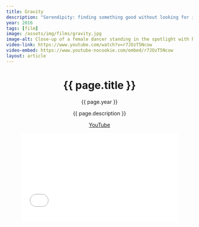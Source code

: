 ```yaml
---
title: Gravity
description: "Serendipity: finding something good without looking for it; or, an impromptu dance film. Director."
year: 2016
tags: [film]
image: /assets/img/films/gravity.jpg
image-alt: Close-up of a female dancer standing in the spotlight with her arms wrapped around her
video-link: https://www.youtube.com/watch?v=r7JOzT5Ncow
video-embed: https://www.youtube-nocookie.com/embed/r7JOzT5Ncow
layout: article
---
```


<header class="intro">
    <h1 class="title">{{ page.title }}</h1>
    <p class="year">{{ page.year }}</p>
    <p class="subtitle">{{ page.description }}</p>
    <div class="platforms">
        <a href="{{ page.video-link }}">YouTube</a>
    </div>
    <figure>
        <div style="padding:56.25% 0 0 0;position:relative;"><iframe src="{{ page.video-embed }}" style="position:absolute;top:0;left:0;width:100%;height:100%;" frameborder="0" allow="accelerometer; autoplay; encrypted-media; gyroscope; picture-in-picture" allowfullscreen></iframe></div>
    </figure>
</header>